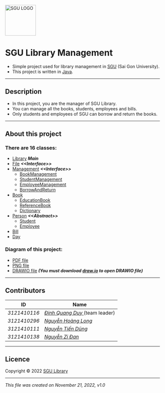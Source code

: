 [<img alt="SGU LOGO" src="http://is.am/58sw" title="Trường Đại học Sài Gòn" width="100px"/>](https://www.facebook.com/TruongDaihocSaiGon.SGU)

# SGU Library Management
* Simple project used for library management in [SGU](https://www.facebook.com/TruongDaihocSaiGon.SGU) (Sai Gon University).
* This project is written in [Java](https://www.java.com).

___

## Description
* In this project, you are the manager of SGU Library.
* You can manage all the books, students, employees and bills.
* Only students and employees of SGU can borrow and return the books.

___

## About this project

### There are 16 classes:
* [Library](src/com/library/main/Library.java) ***Main***
* [File](src/com/library/management/File.java) ***\<\<Interface\>\>***
* [Management](src/com/library/management/Management.java) ***\<\<Interface\>\>***
  * [BookManagement](src/com/library/management/BookManagement.java)
  * [StudentManagement](src/com/library/management/StudentManagement.java)
  * [EmployeeManagement](src/com/library/management/EmployeeManagement.java)
  * [BorrowAndReturn](src/com/library/management/BorrowAndReturn.java)
* [Book](src/com/library/component/Book.java)
  * [EducationBook](src/com/library/component/EducationBook.java)
  * [ReferenceBook](src/com/library/component/ReferenceBook.java)
  * [Dictionary](src/com/library/component/Dictionary.java)
* [Person](src/com/library/component/Person.java) ***\<\<Abstract\>\>***
  * [Student](src/com/library/component/Student.java)
  * [Employee](src/com/library/component/Employee.java)
* [Bill](src/com/library/component/Bill.java)
* [Day](src/com/library/util/Day.java)

### Diagram of this project:
* [PDF file](diagram/Library_diagram.pdf)
* [PNG file](diagram/Library_diagram.png)
* [DRAWIO file](diagram/Library_diagram.drawio) ***(You must download [draw.io](https://github.com/jgraph/drawio-desktop/releases) to open DRAWIO file)***

___

## Contributors

| **ID**       | **Name**                             |
|--------------|--------------------------------------|
| _3121410116_ | _[Đinh Quang Duy   ]()_(team leader) |
| _3121410296_ | _[Nguyễn Hoàng Long]()_              |
| _3121410111_ | _[Nguyễn Tiến Dũng ]()_              |
| _3121410138_ | _[Nguyễn Zi Đan    ]()_              |

___

## Licence
Copyright © 2022 [SGU Library](https://github.com/quangduy201/Library)

___

_This file was created on November 21, 2022, v1.0_